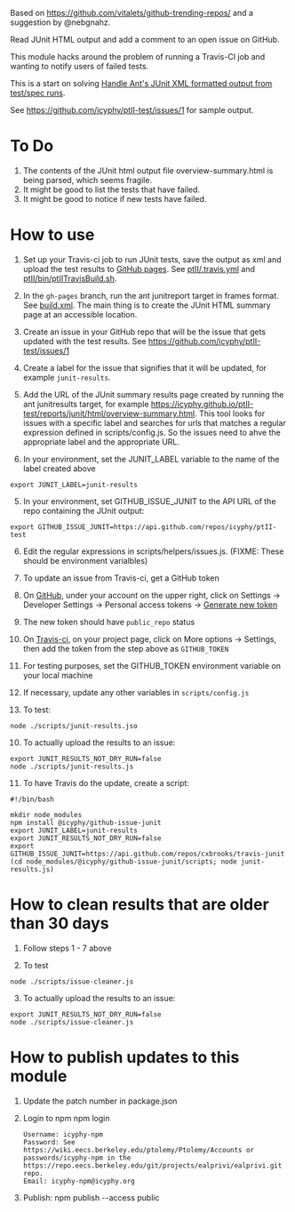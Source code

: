 Based on https://github.com/vitalets/github-trending-repos/ and a suggestion by @nebgnahz.

Read JUnit HTML output and add a comment to an open issue on GitHub.

This module hacks around the problem of running a Travis-CI job and wanting to notify users of failed tests.

This is a start on solving [Handle Ant's JUnit XML formatted output from test/spec runs](https://github.com/travis-ci/travis-ci/issues/239).

See https://github.com/icyphy/ptII-test/issues/1 for sample output.

# To Do
1. The contents of the JUnit html output file overview-summary.html is being parsed, which seems fragile.
2. It might be good to list the tests that have failed.
3. It might be good to notice if new tests have failed.

# How to use
1. Set up your Travis-ci job to run JUnit tests, save the output as xml and upload the test results to [GitHub pages](https://docs.travis-ci.com/user/deployment/pages/). See [ptII/.travis.yml](https://github.com/icyphy/ptII/blob/master/.travis.yml) and [ptII/bin/ptIITravisBuild.sh](https://github.com/icyphy/ptII/blob/master/bin/ptIITravisBuild.sh).

2. In the `gh-pages` branch, run the ant junitreport target in frames format.  See [build.xml](https://github.com/icyphy/ptII-test/blob/gh-pages/build.xml).  The main thing is to create the JUnit HTML summary page at an accessible location.

3. Create an issue in your GitHub repo that will be the issue that gets updated with the test results.  See https://github.com/icyphy/ptII-test/issues/1
  1. Create a label for the issue that signifies that it will be updated, for example `junit-results`.
  2. Add the URL of the JUnit summary results page created by running the ant junitresults target, for example https://icyphy.github.io/ptII-test/reports/junit/html/overview-summary.html.  This tool looks for issues with a specific label and searches for urls that matches a regular expression defined in scripts/config.js.  So the issues need to ahve the appropriate label and the appropriate URL.

4. In your environment, set the JUNIT_LABEL variable to the name of the label created above
```
export JUNIT_LABEL=junit-results
```

5. In your environment, set GITHUB_ISSUE_JUNIT to the API URL of the repo containing the JUnit output:
```
export GITHUB_ISSUE_JUNIT=https://api.github.com/repos/icyphy/ptII-test
```

6. Edit the regular expressions in scripts/helpers/issues.js.  (FIXME: These should be environment varialbles)


7. To update an issue from Travis-ci, get a GitHub token
  1. On [GitHub](https://github.com), under your account on the upper right, click on Settings -> Developer Settings -> Personal access tokens -> [Generate new token](https://github.com/settings/tokens)
  2. The new token should have `public_repo` status
  3. On [Travis-ci](https://travis-ci.org), on your project page, click on More options -> Settings, then add the token from the step above as `GITHUB_TOKEN`
  4. For testing purposes, set the GITHUB_TOKEN environment variable on your local machine

8. If necessary, update any other variables in `scripts/config.js`

9. To test:
```
node ./scripts/junit-results.jso
```

10. To actually upload the results to an issue:
```
export JUNIT_RESULTS_NOT_DRY_RUN=false
node ./scripts/junit-results.js
```

11. To have Travis do the update, create a script:
```
#!/bin/bash

mkdir node_modules
npm install @icyphy/github-issue-junit
export JUNIT_LABEL=junit-results
export JUNIT_RESULTS_NOT_DRY_RUN=false
export GITHUB_ISSUE_JUNIT=https://api.github.com/repos/cxbrooks/travis-junit
(cd node_modules/@icyphy/github-issue-junit/scripts; node junit-results.js)
```


# How to clean results that are older than 30 days

1. Follow steps 1 - 7 above

2. To test
```
node ./scripts/issue-cleaner.js
```

3. To actually upload the results to an issue:
```
export JUNIT_RESULTS_NOT_DRY_RUN=false
node ./scripts/issue-cleaner.js
```


# How to publish updates to this module

1.  Update the patch number in package.json
2.  Login to npm
        npm login

        Username: icyphy-npm
        Password: See https://wiki.eecs.berkeley.edu/ptolemy/Ptolemy/Accounts or passwords/icyphy-npm in the  https://repo.eecs.berkeley.edu/git/projects/ealprivi/ealprivi.git repo.
        Email: icyphy-npm@icyphy.org
3.  Publish:
        npm publish --access public
